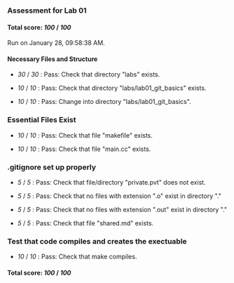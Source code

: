 ### Assessment for Lab 01

#### Total score: _100_ / _100_

Run on January 28, 09:58:38 AM.


#### Necessary Files and Structure

+  _30_ / _30_ : Pass: Check that directory "labs" exists.

+  _10_ / _10_ : Pass: Check that directory "labs/lab01_git_basics" exists.

+  _10_ / _10_ : Pass: Change into directory "labs/lab01_git_basics".


### Essential Files Exist

+  _10_ / _10_ : Pass: Check that file "makefile" exists.

+  _10_ / _10_ : Pass: Check that file "main.cc" exists.


### .gitignore set up properly

+  _5_ / _5_ : Pass: Check that file/directory "private.pvt" does not exist.

+  _5_ / _5_ : Pass: Check that no files with extension ".o" exist in directory "."

+  _5_ / _5_ : Pass: Check that no files with extension ".out" exist in directory "."

+  _5_ / _5_ : Pass: Check that file "shared.md" exists.


### Test that code compiles and creates the exectuable

+  _10_ / _10_ : Pass: Check that make compiles.



#### Total score: _100_ / _100_


